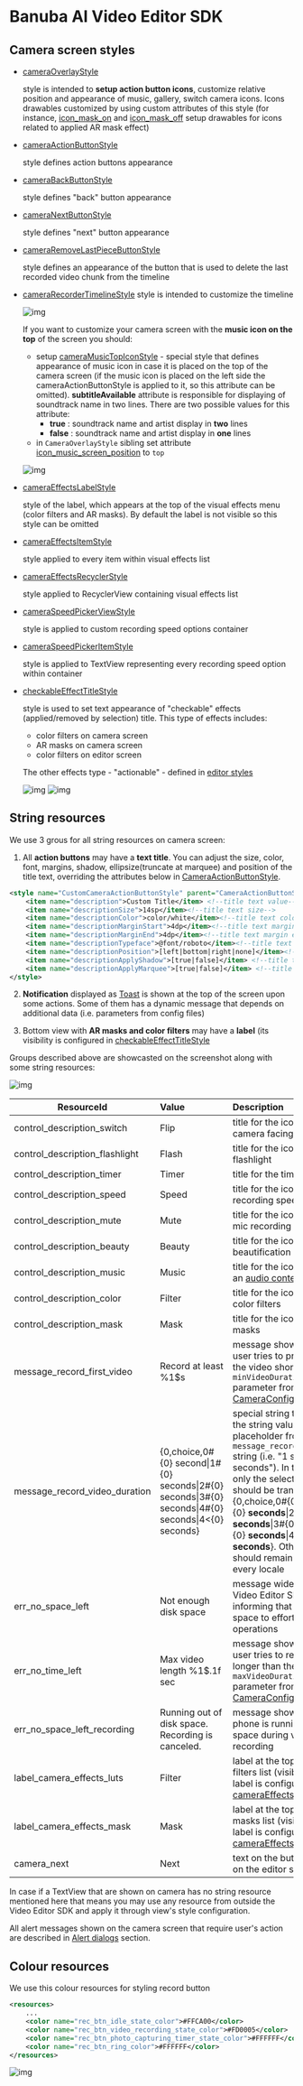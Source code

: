 # Banuba AI Video Editor SDK
## Camera screen styles  

- [cameraOverlayStyle](https://github.com/Banuba-Examples/ve-sdk-android-integration-sample/blob/1e37324dea76304e8e9205d463844ac5c8c199f7/app/src/main/res/values/themes.xml#L17)

    style is intended to **setup action button icons**, customize relative position and appearance of music, gallery, switch camera icons. Icons drawables customized by using custom attributes of this style (for instance, [icon_mask_on](https://github.com/Banuba-Examples/ve-sdk-android-integration-sample/blob/main/app/src/main/res/values/themes.xml#L445) and [icon_mask_off](https://github.com/Banuba-Examples/ve-sdk-android-integration-sample/blob/main/app/src/main/res/values/themes.xml#L446) setup drawables for icons related to applied AR mask effect)
- [cameraActionButtonStyle](https://github.com/Banuba-Examples/ve-sdk-android-integration-sample/blob/1e37324dea76304e8e9205d463844ac5c8c199f7/app/src/main/res/values/themes.xml#L18)

    style defines action buttons appearance

- [cameraBackButtonStyle](https://github.com/Banuba-Examples/ve-sdk-android-integration-sample/blob/1e37324dea76304e8e9205d463844ac5c8c199f7/app/src/main/res/values/themes.xml#L20)

    style defines "back" button appearance
- [cameraNextButtonStyle](https://github.com/Banuba-Examples/ve-sdk-android-integration-sample/blob/1e37324dea76304e8e9205d463844ac5c8c199f7/app/src/main/res/values/themes.xml#L21)

    style defines "next" button appearance
- [cameraRemoveLastPieceButtonStyle](https://github.com/Banuba-Examples/ve-sdk-android-integration-sample/blob/1e37324dea76304e8e9205d463844ac5c8c199f7/app/src/main/res/values/themes.xml#L22)

    style defines an appearance of the button that is used to delete the last recorded video chunk from the timeline
- [cameraRecorderTimelineStyle](https://github.com/Banuba-Examples/ve-sdk-android-integration-sample/blob/1e37324dea76304e8e9205d463844ac5c8c199f7/app/src/main/res/values/themes.xml#L24)
    style is intended to customize the timeline

    ![img](screenshots/camera1.png)

    If you want to customize your camera screen with the **music icon on the top** of the screen you should:
    - setup [cameraMusicTopIconStyle](https://github.com/Banuba-Examples/ve-sdk-android-integration-sample/blob/1e37324dea76304e8e9205d463844ac5c8c199f7/app/src/main/res/values/themes.xml#L19) - special style that defines appearance of music icon in case it is placed on the top of the camera screen (if the music icon is placed on the left side the cameraActionButtonStyle is applied to it, so this attribute can be omitted). **subtitleAvailable** attribute is responsible for displaying of soundtrack name in two lines. There are two possible values for this attribute:
        - **true** : soundtrack name and artist display in **two** lines
        - **false** : soundtrack name and artist display in **one** lines
    - in `CameraOverlayStyle` sibling set attribute [icon_music_screen_position](https://github.com/Banuba-Examples/ve-sdk-android-integration-sample/blob/main/app/src/main/res/values/themes.xml#L459) to `top`

    ![img](screenshots/camera1_music_top.png)


- [cameraEffectsLabelStyle](https://github.com/Banuba-Examples/ve-sdk-android-integration-sample/blob/1e37324dea76304e8e9205d463844ac5c8c199f7/app/src/main/res/values/themes.xml#L25)

    style of the label, which appears at the top of the visual effects menu (color filters and AR masks). By default the label is not visible so this style can be omitted
- [cameraEffectsItemStyle](https://github.com/Banuba-Examples/ve-sdk-android-integration-sample/blob/1e37324dea76304e8e9205d463844ac5c8c199f7/app/src/main/res/values/themes.xml#L26)

    style applied to every item within visual effects list
- [cameraEffectsRecyclerStyle](https://github.com/Banuba-Examples/ve-sdk-android-integration-sample/blob/1e37324dea76304e8e9205d463844ac5c8c199f7/app/src/main/res/values/themes.xml#L27)

    style applied to RecyclerView containing visual effects list
- [cameraSpeedPickerViewStyle](https://github.com/Banuba-Examples/ve-sdk-android-integration-sample/blob/1e37324dea76304e8e9205d463844ac5c8c199f7/app/src/main/res/values/themes.xml#L29)

    style is applied to custom recording speed options container
- [cameraSpeedPickerItemStyle](https://github.com/Banuba-Examples/ve-sdk-android-integration-sample/blob/1e37324dea76304e8e9205d463844ac5c8c199f7/app/src/main/res/values/themes.xml#L30)

    style is applied to TextView representing every recording speed option within container
- [checkableEffectTitleStyle](https://github.com/Banuba-Examples/ve-sdk-android-integration-sample/blob/1e37324dea76304e8e9205d463844ac5c8c199f7/app/src/main/res/values/themes.xml#L32)

    style is used to set text appearance of "checkable" effects (applied/removed by selection) title. This type of effects includes:
    - color filters on camera screen
    - AR masks on camera screen
    - color filters on editor screen
    
    The other effects type - "actionable" - defined in [editor styles](editor_styles.md#L57)

    ![img](screenshots/camera2.png)
    ![img](screenshots/camera4.png)


## String resources

We use 3 grous for all string resources on camera screen:

1. All **action buttons** may have a **text title**. You can adjust the size, color, font, margins, shadow, ellipsize(truncate at marquee) and position of the title text, overriding the attributes below in [CameraActionButtonStyle](https://github.com/Banuba-Examples/ve-sdk-android-integration-sample/blob/1e37324dea76304e8e9205d463844ac5c8c199f7/app/src/main/res/values/themes.xml#L488).
```xml
<style name="CustomCameraActionButtonStyle" parent="CameraActionButtonStyle">
    <item name="description">Custom Title</item> <!--title text value-->
    <item name="descriptionSize">14sp</item><!--title text size-->
    <item name="descriptionColor">color/white</item><!--title text color-->
    <item name="descriptionMarginStart">4dp</item><!--title text margin start-->
    <item name="descriptionMarginEnd">4dp</item><!--title text margin end-->
    <item name="descriptionTypeface">@font/roboto</item><!--title text typeface-->
    <item name="descriptionPosition">[left|bottom|right|none]</item><!--title text position-->
    <item name="descriptionApplyShadow">[true|false]</item> <!--title text shadow state-->
    <item name="descriptionApplyMarquee">[true|false]</item> <!--title text ellipsize truncate at marquee state-->
</style>
```

2. **Notification** displayed as [Toast](https://developer.android.com/reference/android/widget/Toast) is shown at the top of the screen upon some actions. Some of them has a dynamic message that depends on additional data (i.e. parameters from config files)

3. Bottom view with **AR masks and color filters** may have a **label** (its visibility is configured in [checkableEffectTitleStyle](https://github.com/Banuba-Examples/ve-sdk-android-integration-sample/blob/1e37324dea76304e8e9205d463844ac5c8c199f7/app/src/main/res/values/themes.xml#L32)

Groups described above are showcasted on the screenshot along with some string resources: 

![img](screenshots/camera_strings1.png)

| ResourceId        |      Value      |   Description |
| ------------- | :----------- | :------------- |
| control_description_switch | Flip | title for the icon to switch camera facing
| control_description_flashlight |  Flash | title for the icon to switch flashlight
| control_description_timer | Timer | title for the timer icon
| control_description_speed | Speed | title for the icon to switch recording speed
| control_description_mute | Mute | title for the icon to switch mic recording
| control_description_beauty | Beauty | title for the icon to apply beautification effect
| control_description_music | Music | title for the icon to request an [audio content](https://github.com/Banuba-Examples/ve-sdk-android-integration-sample#configure-audio-content)
| control_description_color | Filter | title for the icon to open color filters
| control_description_mask | Mask | title for the icon to open AR masks
| message_record_first_video | Record at least %1$s | message shown in case user tries to proceed with the video shorter than ```minVideoDuration``` parameter from [CameraConfig](https://github.com/Banuba-Examples/ve-sdk-android-integration-sample/blob/main/mddocs/config_camera.md)
| message_record_video_duration | {0,choice,0#{0} second\|1#{0} seconds\|2#{0} seconds\|3#{0} seconds\|4#{0} seconds\|4&lt;{0} seconds} | special string that defines the string value of the placeholder from ```message_record_first_video``` string (i.e. "1 second" or "3 seconds").  In this string only the selected words should be translated: {0,choice,0#{0} **second**\|1#{0} **seconds**\|2#{0} **seconds**\|3#{0} **seconds**\|4#{0} **seconds**\|4&lt;{0} **seconds**}. Other formatting should remain the same for every locale
| err_no_space_left | Not enough disk space | message widely used in Video Editor SDK and informing that there is not space to effort further operations
| err_no_time_left | Max video length %1$.1f sec | message shown in case of user tries to record video longer than the ```maxVideoDuration``` parameter from [CameraConfig](https://github.com/Banuba-Examples/ve-sdk-android-integration-sample/blob/main/mddocs/config_camera.md) class
| err_no_space_left_recording | Running out of disk space. Recording is canceled. | message shown in case the phone is running out of space during video recording
| label_camera_effects_luts | Filter | label at the top of the color filters list (visibility of the label is configured in [cameraEffectsLabelStyle](https://github.com/Banuba-Examples/ve-sdk-android-integration-sample/blob/1e37324dea76304e8e9205d463844ac5c8c199f7/app/src/main/res/values/themes.xml#L25))
| label_camera_effects_mask | Mask | label at the top of the AR masks list (visibility of the label is configured in [cameraEffectsLabelStyle](https://github.com/Banuba-Examples/ve-sdk-android-integration-sample/blob/1e37324dea76304e8e9205d463844ac5c8c199f7/app/src/main/res/values/themes.xml#L25))
| camera_next | Next | text on the button that goes on the editor screen


In case if a TextView that are shown on camera has no string resource mentioned here that means you may use any resource from outside the Video Editor SDK and apply it through view's style configuration.

All alert messages shown on the camera screen that require user's action are described in [Alert dialogs](alert_styles.md) section.

## Colour resources
We use this colour resources for styling record button
```xml
<resources>
    ...
    <color name="rec_btn_idle_state_color">#FFCA00</color>
    <color name="rec_btn_video_recording_state_color">#FD0005</color>
    <color name="rec_btn_photo_capturing_timer_state_color">#FFFFFF</color>
    <color name="rec_btn_ring_color">#FFFFFF</color>
</resources>
```
 ![img](screenshots/camera3.png)
